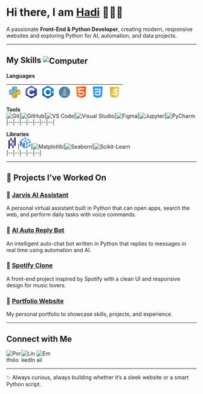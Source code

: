 <h1>Hi there, I am <a href="https://rohandas28.github.io" target="_blank">Hadi</a> 🙋🏽‍♂️</h1> 

A passionate **Front-End & Python Developer**, creating modern, responsive websites and exploring Python for AI, automation, and data projects.

---

## My Skills <img alt="Computer" width="35px" valign="middle" src="https://img.icons8.com/color/48/000000/monitor--v1.png"/>

**Languages**  

<img alt="Python" width="30px" src="Images/python.png"/>|<img alt="C" width="30px" src="Images/c-programming.png"/>|<img alt="C++" width="30px" src="Images/c++.png"/>|<img alt="Java" width="30px" src="Images/java.png"/>|<img alt="HTML" width="30px" src="Images/html.png"/>|<img alt="CSS" width="30px" src="Images/css-3.png"/>|<img alt="JavaScript" width="30px" src="Images/javascript.png"/>
|--|--|--|--|--|--|--|  

**Tools**  
<img alt="Git" width="30px" src="https://img.icons8.com/color/48/git.png"/>|<img alt="GitHub" width="30px" src="https://img.icons8.com/glyph-neue/64/github.png"/>|<img alt="VS Code" width="30px" src="https://img.icons8.com/color/48/visual-studio-code-2019.png"/>|<img alt="Visual Studio" width="30px" src="https://img.icons8.com/color/48/visual-studio--v2.png"/>|<img alt="Figma" width="30px" src="https://img.icons8.com/color/48/figma--v1.png"/>|<img alt="Jupyter" width="30px" src="https://cdn.jsdelivr.net/gh/devicons/devicon/icons/jupyter/jupyter-original-wordmark.svg"/>|<img alt="PyCharm" width="30px" src="https://img.icons8.com/color/48/pycharm.png"/>  
|--|--|--|--|--|--|--|  

**Libraries**  
<img alt="Pandas" width="30px" src="https://raw.githubusercontent.com/devicons/devicon/master/icons/pandas/pandas-original.svg"/>|<img alt="NumPy" width="30px" src="https://raw.githubusercontent.com/devicons/devicon/master/icons/numpy/numpy-original.svg"/>|<img alt="Matplotlib" width="30px" src="https://matplotlib.org/_static/images/logo2.svg"/>|<img alt="Seaborn" width="30px" src="https://seaborn.pydata.org/_images/logo-mark-lightbg.svg"/>|<img alt="Scikit-Learn" width="30px" src="https://upload.wikimedia.org/wikipedia/commons/0/05/Scikit_learn_logo_small.svg"/>  
|--|--|--|--|--|  

---

## 📂 Projects I’ve Worked On  

### 🔹 [Jarvis AI Assistant](https://github.com/hadihassan5/Jarvis-AI-Assistant)  
A personal virtual assistant built in Python that can open apps, search the web, and perform daily tasks with voice commands.  

### 🔹 [AI Auto Reply Bot](https://github.com/hadihassan5/AI-AutoReply-Bot)  
An intelligent auto-chat bot written in Python that replies to messages in real time using automation and AI.  

### 🔹 [Spotify Clone](https://github.com/hadihassan5/Spotify_Clone)  
A front-end project inspired by Spotify with a clean UI and responsive design for music lovers.  

### 🔹 [Portfolio Website](https://github.com/hadihassan5/Hadi-Portfolio)  
My personal portfolio to showcase skills, projects, and experience.  

---

**Connect with Me**
---

<a href="https://hadihassan5.github.io/Hadi-Portfolio/" target="_blank">
  <img align="left" alt="Portfolio" width="40px" src="https://img.icons8.com/color/48/domain--v1.png"/>
</a>

<a href="https://www.linkedin.com/in/hadihassan5" target="_blank">
  <img align="left" alt="LinkedIn" width="40px" src="https://img.icons8.com/color/48/linkedin.png"/>
</a>

<a href="mailto:hadipk110@gmail.com">
  <img align="left" alt="Email" width="40px" src="https://img.icons8.com/color/48/gmail-new.png"/>
</a>

<br clear="left"/>

---

✨ Always curious, always building whether it’s a sleek website or a smart Python script.  
